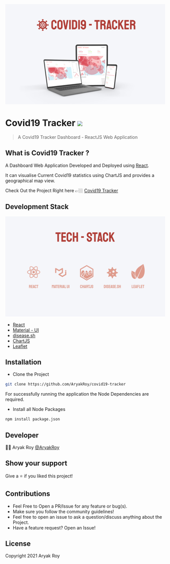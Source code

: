 ![Covid19 Tracker Banner](/src/assets/banner.png)

# Covid19 Tracker <img src="https://i.pinimg.com/originals/c6/28/87/c62887db7cea40ab5753171c86e456ef.gif" width="80px">

> A Covid19 Tracker Dashboard - ReactJS Web Application

## What is Covid19 Tracker ?

A Dashboard Web Application Developed and Deployed using [React](https://reactjs.org/).

It can visualise Current Covid19 statistics using ChartJS and provides a geographical map view.

Check Out the Project Right here 👉🏼
[Covid19 Tracker](https://covid-19-tracker-7d212.firebaseapp.com/)

## Development Stack

![TechStack Banner](/src/assets/techstack.png)

- [React](https://reactjs.org/)
- [Material - UI](https://material-ui.com/)
- [disease.sh](https://disease.sh/)
- [ChartJS](https://www.chartjs.org/)
- [Leaflet](https://leafletjs.com/)

## Installation

- Clone the Project

```bash
git clone https://github.com/AryakRoy/covid19-tracker
```

For successfully running the application the Node Dependencies are required.

- Install all Node Packages

```bash
npm install package.json
```

## Developer

👨‍💻 Aryak Roy [@AryakRoy](https://github.com/AryakRoy)

## Show your support

Give a ⭐ if you liked this project!

## Contributions

- Feel Free to Open a PR/Issue for any feature or bug(s).
- Make sure you follow the community guidelines!
- Feel free to open an issue to ask a question/discuss anything about the Project.
- Have a feature request? Open an Issue!

## License

Copyright 2021 Aryak Roy
